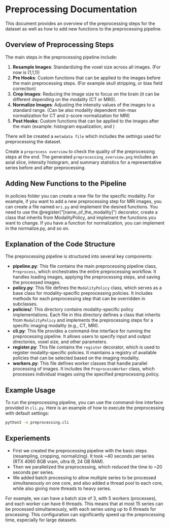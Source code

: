 # Preprocessing Documentation

This document provides an overview of the preprocessing steps for the dataset as well as how to add new functions to the preprocessing pipeline.

## Overview of Preprocessing Steps

The main steps in the preprocessing pipeline include:
1. **Resample Images**: Standardizing the voxel size across all images. (For now is (1,1,1))
2. **Pre Hooks**: Custom functions that can be applied to the images before the main preprocessing steps. (For example skull stripping, or bias field correction)
3. **Crop Images**: Reducing the image size to focus on the brain (it can be different depending on the modality (CT or MRI)).
4. **Normalize Images**: Adjusting the intensity values of the images to a standard range. (Can be also modality dependent min-max normalization for CT and z-score normalization for MRI)
5. **Post Hooks**: Custom functions that can be applied to the images after the main
(example: histogram equalization, and )

There will be created a `metadata file` which includes the settings used for preprocessing the dataset.

Create a `preprocess overview` to check the quality of the preprocessing steps at the end. The generated `preprocessing_overview.png` includes an axial slice, intensity histogram, and summary statistics for a representative series before and after preprocessing.

## Adding New Functions to the Pipeline

In policies folder you can create a new file for the specific modality. For example, if you want to add a new preprocessing step for MRI images, you can create a file named `mri.py` and implement the desired functions. You need to use the @register("[name_of_the_modality]") decorator, create a class that inherits from ModalityPolicy, and implement the functions you want to change. If you have a function for normalization, you can implement in the normalize.py, and so on. 

## Explanation of the Code Structure
The preprocessing pipeline is structured into several key components:
- **pipeline.py**: This file contains the main preprocessing pipeline class, `Preprocess`, which orchestrates the entire preprocessing workflow. It handles loading images, applying the preprocessing steps, and saving the processed images.
- **policy.py**: This file defines the `ModalityPolicy` class, which serves as a base class for modality-specific preprocessing policies. It includes methods for each preprocessing step that can be overridden in subclasses.
- **policies/**: This directory contains modality-specific policy implementations. Each file in this directory defines a class that inherits from `ModalityPolicy` and implements the preprocessing steps for a specific imaging modality (e.g., CT, MRI).
- **cli.py**: This file provides a command-line interface for running the preprocessing pipeline. It allows users to specify input and output directories, voxel size, and other parameters.
- **register.py**: This file contains the `register` decorator, which is used to register modality-specific policies. It maintains a registry of available policies that can be selected based on the imaging modality.
- **workers.py**: This file defines worker classes that handle parallel processing of images. It includes the `PreprocessWorker` class, which processes individual images using the specified preprocessing policy.

## Example Usage
To run the preprocessing pipeline, you can use the command-line interface provided in `cli.py`. Here is an example of how to execute the preprocessing with default settings:

```bash
python3 -m preprocessing.cli
```

## Experiements
- First we created the preprocessing pipeline with the basic steps (resampling, cropping, normalizing). It took ~40 seconds per series (RTX 4060 8GB vram, ultra i9, 24 GB RAM).
- Then we parallelized the preprocessing, which reduced the time to ~20 seconds per series.
- We added batch processing to allow multiple series to be processed simultaneously on one core, and also added a thread pool to each core, while also giving more threads to heavy series.

For example, we can have a batch size of 3, with 5 workers (processes), and each worker can have 6 threads. This means that at most 15 series can be processed simultaneously, with each series using up to 6 threads for processing. This configuration can significantly speed up the preprocessing time, especially for large datasets.
